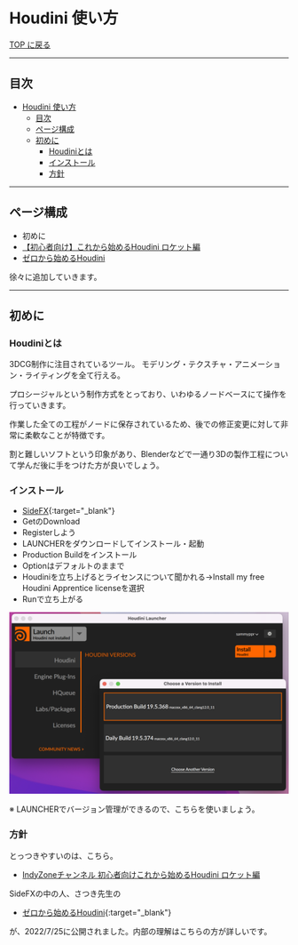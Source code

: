 # Houdini 使い方

[TOP に戻る](../../index.md)

---

## 目次

- [Houdini 使い方](#houdini-使い方)
  - [目次](#目次)
  - [ページ構成](#ページ構成)
  - [初めに](#初めに)
    - [Houdiniとは](#houdiniとは)
    - [インストール](#インストール)
    - [方針](#方針)

---
## ページ構成
- 初めに
- [【初心者向け】これから始めるHoudini ロケット編 ](./houdini_rocket.md)
- [ゼロから始めるHoudini](houdini_starting_from_scratch.md)

徐々に追加していきます。

---
## 初めに
### Houdiniとは
3DCG制作に注目されているツール。
モデリング・テクスチャ・アニメーション・ライティングを全て行える。

プロシージャルという制作方式をとっており、いわゆるノードベースにて操作を行っていきます。

作業した全ての工程がノードに保存されているため、後での修正変更に対して非常に柔軟なことが特徴です。

割と難しいソフトという印象があり、Blenderなどで一通り3Dの製作工程について学んだ後に手をつけた方が良いでしょう。

### インストール
- [SideFX](https://www.sidefx.com/ja/){:target="_blank"} 
- GetのDownload
- Registerしよう
- LAUNCHERをダウンロードしてインストール・起動
- Production Buildをインストール
- Optionはデフォルトのままで
- Houdiniを立ち上げるとライセンスについて聞かれる->Install my free Houdini Apprentice licenseを選択
- Runで立ち上がる

![](img/houdini_launcher.png)

※ LAUNCHERでバージョン管理ができるので、こちらを使いましょう。

### 方針
とっつきやすいのは、こちら。
- [IndyZoneチャンネル 初心者向けこれから始めるHoudini ロケット編](https://www.youtube.com/watch?v=Yx_8UXbPUCU&list=PLDKz2hzFO3ndS6ot8zr2rV9i1E80nBNxo&index=1)


SideFXの中の人、さつき先生の
- [ゼロから始めるHoudini](https://www.youtube.com/playlist?list=PLAsWwUHApt3P92c3R1VjJrPJQNIfEijrT){:target="_blank"} 

が、2022/7/25に公開されました。内部の理解はこちらの方が詳しいです。
